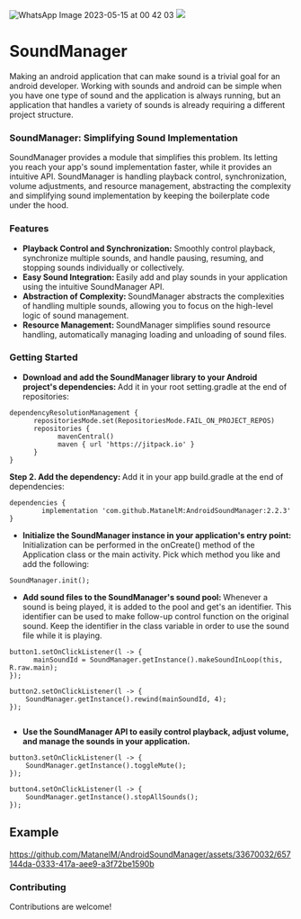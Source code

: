 
![WhatsApp Image 2023-05-15 at 00 42 03](https://github.com/MatanelM/AndroidSoundManager/assets/33670032/6a2eb45c-4b96-44d2-8b86-1f97d6968e7d)
[![](https://jitpack.io/v/MatanelM/AndroidSoundManager.svg)](https://jitpack.io/#MatanelM/AndroidSoundManager)

# SoundManager

Making an android application that can make sound is a trivial goal for an android developer.
Working with sounds and android can be simple when you have one type of sound and the application is always running, but an application that handles a variety of sounds is already requiring a different project structure.

### SoundManager: Simplifying Sound Implementation
SoundManager provides a module that simplifies this problem. Its letting you reach your app's sound implementation faster, while it provides an intuitive API. SoundManager is handling playback control, synchronization, volume adjustments, and resource management, abstracting the complexity and simplifying sound implementation by keeping the boilerplate code under the hood.

### Features

* <b>Playback Control and Synchronization:</b> Smoothly control playback, synchronize multiple sounds, and handle pausing, resuming, and stopping sounds individually or collectively.
* <b>Easy Sound Integration: </b>Easily add and play sounds in your application using the intuitive SoundManager API.
* <b>Abstraction of Complexity: </b>SoundManager abstracts the complexities of handling multiple sounds, allowing you to focus on the high-level logic of sound management.
* <b>Resource Management: </b>SoundManager simplifies sound resource handling, automatically managing loading and unloading of sound files.

### Getting Started

* <b> Download and add the SoundManager library to your Android project's dependencies: </b> Add it in your root setting.gradle at the end of repositories:
```
dependencyResolutionManagement {
      repositoriesMode.set(RepositoriesMode.FAIL_ON_PROJECT_REPOS)
      repositories {
            mavenCentral()
            maven { url 'https://jitpack.io' }
      }
}
```

<b> Step 2. Add the dependency: </b> Add it in your app build.gradle at the end of dependencies:
```
dependencies {
        implementation 'com.github.MatanelM:AndroidSoundManager:2.2.3'
}

```

* <b> Initialize the SoundManager instance in your application's entry point: </b> Initialization can be performed in the onCreate() method of the Application class or the main activity. Pick which method you like and add the following:
```
SoundManager.init();
```

* <b> Add sound files to the SoundManager's sound pool: </b> Whenever a sound is being played, it is added to the pool and get's an identifier. This identifier can be used to make follow-up control function on the original sound. Keep the identifier in the class variable in order to use the sound file while it is playing.
```
button1.setOnClickListener(l -> {
      mainSoundId = SoundManager.getInstance().makeSoundInLoop(this, R.raw.main);
});

button2.setOnClickListener(l -> {
    SoundManager.getInstance().rewind(mainSoundId, 4);
});
        
```

* <b> Use the SoundManager API to easily control playback, adjust volume, and manage the sounds in your application.</b>
```
button3.setOnClickListener(l -> {
    SoundManager.getInstance().toggleMute();
});

button4.setOnClickListener(l -> {
    SoundManager.getInstance().stopAllSounds();
});
```
## Example

https://github.com/MatanelM/AndroidSoundManager/assets/33670032/657144da-0333-417a-aee9-a3f72be1590b

### Contributing
Contributions are welcome!



